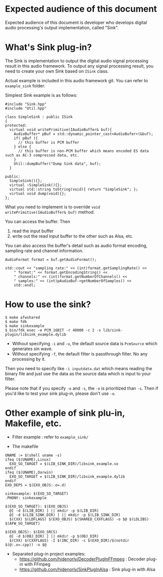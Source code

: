 # Expected audience of this document

Expected audience of this document is developer who develops digital audio processing's output implementation, called "Sink".

# What's Sink plug-in?

The Sink is implementation to output the digital audio signal processing result in this audio framework.
To output any signal processing result, you need to create your own Sink based on ```ISink``` class.

Actual example is included in this audio framework git.
You can refer to ```example_sink``` folder.

Simplest Sink example is as follows:

```
#include "Sink.hpp"
#include "Util.hpp"

class SimpleSink : public ISink
{
protected:
  virtual void writePrimitive(IAudioBuffer& buf){
    AudioBuffer* pBuf = std::dynamic_pointer_cast<AudioBufer>(&buf);
    if( pBuf ){
      // this buffer is PCM buffer
    } else {
      // this buffer is non-PCM buffer which means encoded ES data such as AC-3 compressed data, etc.
    }
    Util::dumpBuffer("Dump Sink data", buf);
  }

public:
  SimpleSink(){};
  virtual ~SimpleSink(){};
  virtual std::string toString(void){ return "SimpleSink"; };
  virtual void dump(void){};
};
```

What you need to implement is to override ```void writePrimitive(IAudioBuffer& buf)``` method.

You can access the buffer.
Then

1. read the input buffer
2. write out the read input buffer to the other such as Alsa, etc.

You can also access the buffer's detail such as audio format encoding, sampling rate and channel information.

```
AudioFormat format = buf.getAudioFormat();

std::cout << "sampling rate:" << (int)format.getSamplingRate() <<
	" format:" << format.getEncodingString() <<
	" channels:" << (int)format.getNumberOfChannels() <<
	" samples:" << (int)pAudioBuf->getNumberOfSamples() <<
	std::endl;
```

# How to use the sink?

```
$ make afwshared
$ make fdk
$ make sinkexample
$ bin/fdk_exec -e PCM_16BIT -r 48000 -c 2 -s lib/sink-plugin/libsink_example.dylib
```

* Without specifying ```-i``` and ```-u```, the default source data is ```PcmSource``` which generates sin wave.
* Without specifying ```-f```, the default filter is passthrough filter. No any processing by it.

Then you need to specify like ```-i inputdata.dat``` which means reading the binary file and just use the data as the source data which is input to your filter.

Please note that if you specify ```-o``` and ```-s```, the ```-o``` is prioritized than ```-s```.
Then if you'd like to test your sink plug-in, please don't use ```-o```.

# Other example of sink plu-in, Makefile, etc.

* Filter example : refer to ```example_sink/```

* The makefile
```
UNAME := $(shell uname -s)
ifeq ($(UNAME),Linux)
  EXO_SO_TARGET = $(LIB_SINK_DIR)/libsink_example.so
endif
ifeq ($(UNAME),Darwin)
  EXO_SO_TARGET = $(LIB_SINK_DIR)/libsink_example.dylib
endif
EXO_DEPS = $(EXO_OBJS:.o=.d)

sinkexample: $(EXO_SO_TARGET)
.PHONY: sinkexample

$(EXO_SO_TARGET): $(EXO_OBJS)
  @[ -d $(LIB_DIR) ] || mkdir -p $(LIB_DIR)
  @[ -d $(LIB_SINK_DIR) ] || mkdir -p $(LIB_SINK_DIR)
  $(CXX) $(LDFLAGS) $(EXO_OBJS) $(SHARED_CXXFLAGS) -o $@ $(LDLIBS) $(AFW_SO_TARGET)

$(EXO_OBJS): $(EXO_SRCS)
  @[ -d $(OBJ_DIR) ] || mkdir -p $(OBJ_DIR)
  $(CXX) $(CXXFLAGS) -I $(INC_DIR) -c $(EXO_DIR)/$(notdir $(@:.o=.cpp)) -o $@
```

* Separated plug-in project examples:
  * https://github.com/hidenorly/DecoderPlugInFFmpeg : Decoder plug-in with FFmpeg
  * https://github.com/hidenorly/SinkPlugInAlsa : Sink plug-in with Alsa

